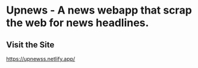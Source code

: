 # Upnews - A news webapp that scrap the web for news headlines.

## Visit the Site
https://upnewss.netlify.app/
